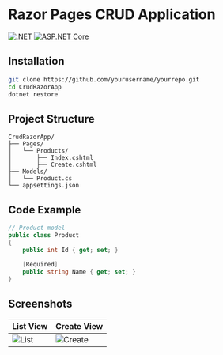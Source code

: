 # Razor Pages CRUD Application

[![.NET](https://img.shields.io/badge/.NET-6.0-purple)](https://dotnet.microsoft.com/)
[![ASP.NET Core](https://img.shields.io/badge/ASP.NET_Core-6.0-blue)](https://docs.microsoft.com/aspnet/core)

## Installation
```bash
git clone https://github.com/yourusername/yourrepo.git
cd CrudRazorApp
dotnet restore
```

## Project Structure
```
CrudRazorApp/
├── Pages/
│   └── Products/
│       ├── Index.cshtml
│       ├── Create.cshtml
├── Models/
│   └── Product.cs
└── appsettings.json
```

## Code Example
```csharp
// Product model
public class Product
{
    public int Id { get; set; }
    
    [Required]
    public string Name { get; set; }
}
```

## Screenshots
| List View | Create View |
|-----------|-------------|
| ![List](screenshots/list.png) | ![Create](screenshots/create.png) |
